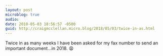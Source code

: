 ```yaml
---
layout: post
microblog: true
audio: 
date: 2018-05-03 18:56:57 -0500
guid: http://craigmcclellan.micro.blog/2018/05/03/twice-in-as.html
---
```

Twice in as many weeks I have been asked for my fax number to send an important document...in 2018. 😩
